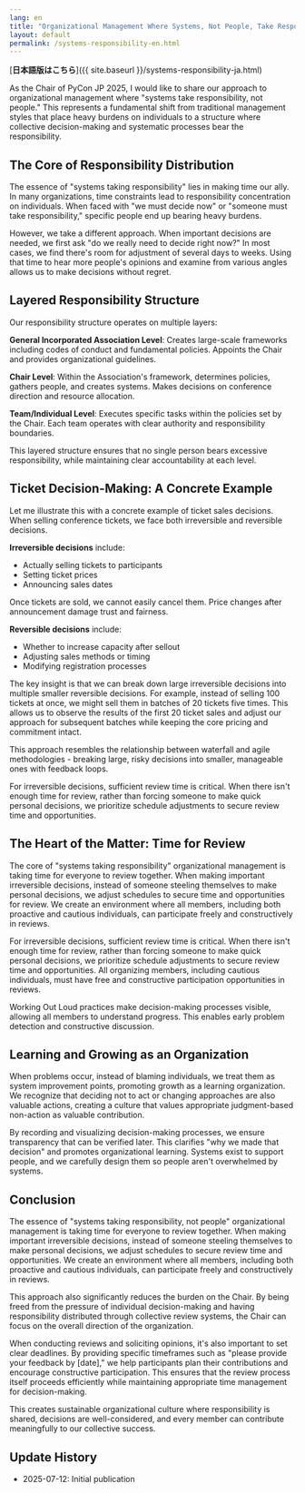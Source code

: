 ```yaml
---
lang: en
title: "Organizational Management Where Systems, Not People, Take Responsibility"
layout: default
permalink: /systems-responsibility-en.html
---
```


[**日本語版はこちら**]({{ site.baseurl }}/systems-responsibility-ja.html)

As the Chair of PyCon JP 2025, I would like to share our approach to organizational management where "systems take responsibility, not people." This represents a fundamental shift from traditional management styles that place heavy burdens on individuals to a structure where collective decision-making and systematic processes bear the responsibility.

## The Core of Responsibility Distribution

The essence of "systems taking responsibility" lies in making time our ally. In many organizations, time constraints lead to responsibility concentration on individuals. When faced with "we must decide now" or "someone must take responsibility," specific people end up bearing heavy burdens.

However, we take a different approach. When important decisions are needed, we first ask "do we really need to decide right now?" In most cases, we find there's room for adjustment of several days to weeks. Using that time to hear more people's opinions and examine from various angles allows us to make decisions without regret.

## Layered Responsibility Structure

Our responsibility structure operates on multiple layers:

**General Incorporated Association Level**: Creates large-scale frameworks including codes of conduct and fundamental policies. Appoints the Chair and provides organizational guidelines.

**Chair Level**: Within the Association's framework, determines policies, gathers people, and creates systems. Makes decisions on conference direction and resource allocation.

**Team/Individual Level**: Executes specific tasks within the policies set by the Chair. Each team operates with clear authority and responsibility boundaries.

This layered structure ensures that no single person bears excessive responsibility, while maintaining clear accountability at each level.

## Ticket Decision-Making: A Concrete Example

Let me illustrate this with a concrete example of ticket sales decisions. When selling conference tickets, we face both irreversible and reversible decisions.

**Irreversible decisions** include:
- Actually selling tickets to participants
- Setting ticket prices
- Announcing sales dates

Once tickets are sold, we cannot easily cancel them. Price changes after announcement damage trust and fairness.

**Reversible decisions** include:
- Whether to increase capacity after sellout
- Adjusting sales methods or timing
- Modifying registration processes

The key insight is that we can break down large irreversible decisions into multiple smaller reversible decisions. For example, instead of selling 100 tickets at once, we might sell them in batches of 20 tickets five times. This allows us to observe the results of the first 20 ticket sales and adjust our approach for subsequent batches while keeping the core pricing and commitment intact.

This approach resembles the relationship between waterfall and agile methodologies - breaking large, risky decisions into smaller, manageable ones with feedback loops.

For irreversible decisions, sufficient review time is critical. When there isn't enough time for review, rather than forcing someone to make quick personal decisions, we prioritize schedule adjustments to secure review time and opportunities.

## The Heart of the Matter: Time for Review

The core of "systems taking responsibility" organizational management is taking time for everyone to review together. When making important irreversible decisions, instead of someone steeling themselves to make personal decisions, we adjust schedules to secure time and opportunities for review. We create an environment where all members, including both proactive and cautious individuals, can participate freely and constructively in reviews.

For irreversible decisions, sufficient review time is critical. When there isn't enough time for review, rather than forcing someone to make quick personal decisions, we prioritize schedule adjustments to secure review time and opportunities. All organizing members, including cautious individuals, must have free and constructive participation opportunities in reviews.

Working Out Loud practices make decision-making processes visible, allowing all members to understand progress. This enables early problem detection and constructive discussion.

## Learning and Growing as an Organization

When problems occur, instead of blaming individuals, we treat them as system improvement points, promoting growth as a learning organization. We recognize that deciding not to act or changing approaches are also valuable actions, creating a culture that values appropriate judgment-based non-action as valuable contribution.

By recording and visualizing decision-making processes, we ensure transparency that can be verified later. This clarifies "why we made that decision" and promotes organizational learning. Systems exist to support people, and we carefully design them so people aren't overwhelmed by systems.

## Conclusion

The essence of "systems taking responsibility, not people" organizational management is taking time for everyone to review together. When making important irreversible decisions, instead of someone steeling themselves to make personal decisions, we adjust schedules to secure review time and opportunities. We create an environment where all members, including both proactive and cautious individuals, can participate freely and constructively in reviews.

This approach also significantly reduces the burden on the Chair. By being freed from the pressure of individual decision-making and having responsibility distributed through collective review systems, the Chair can focus on the overall direction of the organization.

When conducting reviews and soliciting opinions, it's also important to set clear deadlines. By providing specific timeframes such as "please provide your feedback by [date]," we help participants plan their contributions and encourage constructive participation. This ensures that the review process itself proceeds efficiently while maintaining appropriate time management for decision-making.

This creates sustainable organizational culture where responsibility is shared, decisions are well-considered, and every member can contribute meaningfully to our collective success.

## Update History

- 2025-07-12: Initial publication
